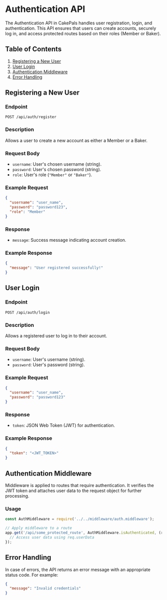 # Authentication API

The Authentication API in CakePals handles user registration, login, and authentication. This API ensures that users can create accounts, securely log in, and access protected routes based on their roles (Member or Baker).

## Table of Contents

1. [Registering a New User](#registering-a-new-user)
2. [User Login](#user-login)
3. [Authentication Middleware](#authentication-middleware)
4. [Error Handling](#error-handling)

## Registering a New User

### Endpoint

`POST /api/auth/register`

### Description

Allows a user to create a new account as either a Member or a Baker.

### Request Body

- `username`: User's chosen username (string).
- `password`: User's chosen password (string).
- `role`: User's role (`"Member"` or `"Baker"`).

### Example Request

```json
{
  "username": "user_name",
  "password": "password123",
  "role": "Member"
}
```

### Response

- `message`: Success message indicating account creation.

### Example Response

```json
{
  "message": "User registered successfully!"
}
```

## User Login

### Endpoint

`POST /api/auth/login`

### Description

Allows a registered user to log in to their account.

### Request Body

- `username`: User's username (string).
- `password`: User's password (string).

### Example Request

```json
{
  "username": "user_name",
  "password": "password123"
}
```

### Response

- `token`: JSON Web Token (JWT) for authentication.

### Example Response

```json
{
  "token": "<JWT_TOKEN>"
}
```

## Authentication Middleware

Middleware is applied to routes that require authentication. It verifies the JWT token and attaches user data to the request object for further processing.

### Usage

```javascript
const AuthMiddleware = require('../../middleware/auth.middleware');

// Apply middleware to a route
app.get('/api/some_protected_route', AuthMiddleware.isAuthenticated, (req, res) => {
  // Access user data using req.userData
});
```

## Error Handling

In case of errors, the API returns an error message with an appropriate status code. For example:

```json
{
  "message": "Invalid credentials"
}
```
